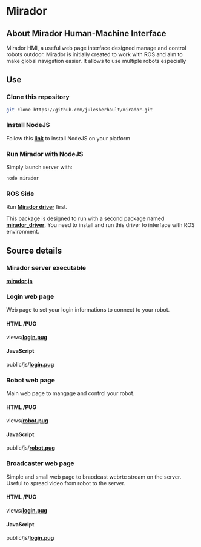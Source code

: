 # Mirador

## About Mirador Human-Machine Interface

Mirador HMI, a useful web page interface designed manage and control robots outdoor. Mirador is initially created to work with ROS and aim to make global navigation easier. It allows to use multiple robots especially

## Use

### Clone this repository

```bash
git clone https://github.com/julesberhault/mirador.git
```

### Install NodeJS

Follow this [**link**](https://nodejs.dev/en/learn/how-to-install-nodejs/) to install NodeJS on your platform

### Run Mirador with NodeJS

Simply launch server with:
```bash
node mirador
```

### ROS Side

Run [**Mirador driver**](https://github.com/julesberhault/mirador_driver) first.

This package is designed to run with a second package named [**mirador_driver**](https://github.com/julesberhault/mirador_driver). You need to install and run this driver to interface with ROS environment.

## Source details

### Mirador server executable

[**mirador.js**](mirador.js)

### Login web page

Web page to set your login informations to connect to your robot.

#### HTML /PUG
views/[**login.pug**](views/login.pug)

#### JavaScript
public/js/[**login.pug**](public/js/login.js)

### Robot web page

Main web page to mangage and control your robot.

#### HTML /PUG
views/[**robot.pug**](views/robot.pug)

#### JavaScript
public/js/[**robot.pug**](public/js/robot.js)

### Broadcaster web page

Simple and small web page to braodcast webrtc stream on the server. Useful to spread video from robot to the server.

#### HTML /PUG
views/[**login.pug**](views/broadcaster.pug)

#### JavaScript
public/js/[**login.pug**](public/js/broadcaster.js)
